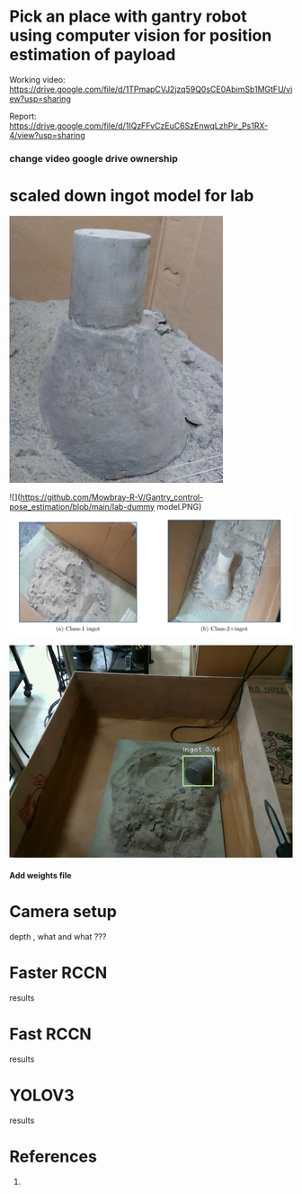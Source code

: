 # Pick an place with gantry robot using computer vision for position estimation of payload


Working video:  https://drive.google.com/file/d/1TPmapCVJ2jzq59Q0sCE0AbimSb1MGtFU/view?usp=sharing

Report: https://drive.google.com/file/d/1IQzFFvCzEuC6SzEnwqLzhPir_Ps1RX-4/view?usp=sharing
### change video google drive ownership

# scaled down ingot model for lab      
![](https://github.com/Mowbray-R-V/Gantry_control-pose_estimation/blob/main/ingot.PNG)

![](https://github.com/Mowbray-R-V/Gantry_control-pose_estimation/blob/main/lab-dummy model.PNG)
![](https://github.com/Mowbray-R-V/Gantry_control-pose_estimation/blob/main/classes.PNG)




![](https://github.com/Mowbray-R-V/Gantry_control-pose_estimation/blob/main/bgr_frame.jpg)




#### Add weights file

# Camera setup
depth , what and what ???


# Faster RCCN
results

# Fast RCCN
results

# YOLOV3
results


# References
1.
